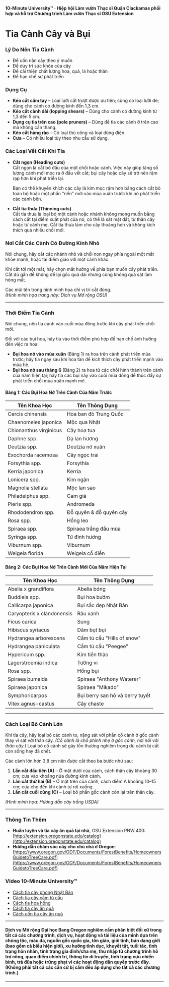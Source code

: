 #### 10-Minute University™ · Hiệp hội Làm vườn Thạc sĩ Quận Clackamas phối hợp và hỗ trợ Chương trình Làm vườn Thạc sĩ OSU Extension

# Tỉa Cành Cây và Bụi

### Lý Do Nên Tỉa Cành

- Để uốn nắn cây theo ý muốn
- Để duy trì sức khỏe của cây
- Để cải thiện chất lượng hoa, quả, lá hoặc thân
- Để hạn chế sự phát triển

### Dụng Cụ

- **Kéo cắt cầm tay** – Loại lưỡi cắt trượt được ưu tiên; cũng có loại lưỡi đe; dùng cho cành có đường kính đến 1,3 cm.
- **Kéo cắt cành dài (lopping shears)** – Dùng cho cành có đường kính từ 1,3 đến 5 cm.
- **Dụng cụ tỉa trên cao (pole pruners)** – Dùng để tỉa các cành ở trên cao mà không cần thang.
- **Kéo cắt hàng rào** – Có loại thủ công và loại dùng điện.
- **Cưa** – Có nhiều loại tùy theo nhu cầu sử dụng.

### Các Loại Vết Cắt Khi Tỉa

- **Cắt ngọn (Heading cuts)**  
  Cắt ngọn là cắt bỏ đầu của một chồi hoặc cành. Việc này giúp tăng số lượng cành mới mọc ra ở đầu vết cắt; bụi cây hoặc cây sẽ trở nên rậm rạp hơn khi phát triển lại.

  Bạn có thể khuyến khích các cây lá kim mọc rậm hơn bằng cách cắt bỏ toàn bộ hoặc một phần "nến" mới vào mùa xuân trước khi nó phát triển các cành bên.

- **Cắt tỉa thưa (Thinning cuts)**  
  Cắt tỉa thưa là loại bỏ một cành hoặc nhánh không mong muốn bằng cách cắt tại điểm xuất phát của nó, có thể là sát mặt đất, từ thân cây hoặc từ cành mẹ. Cắt tỉa thưa làm cho cây thoáng hơn và không kích thích quá nhiều chồi mới.

### Nơi Cắt Các Cành Có Đường Kính Nhỏ

Nói chung, hãy cắt các nhánh nhỏ và chồi non ngay phía ngoài một mắt khỏe mạnh, hoặc tại điểm giao với một cành khác.

Khi cắt tới một mắt, hãy chọn mắt hướng về phía bạn muốn cây phát triển. Cắt đủ gần để không để lại gốc quá dài nhưng cũng không quá sát làm hỏng mắt.

Các mũi tên trong hình minh họa chỉ vị trí cắt đúng.  
*(Hình minh họa trang này: Dịch vụ Mở rộng OSU)*

---

### Thời Điểm Tỉa Cành

Nói chung, nên tỉa cành vào cuối mùa đông trước khi cây phát triển chồi mới.

Đối với các bụi hoa, hãy tỉa vào thời điểm phù hợp để hạn chế ảnh hưởng đến việc ra hoa:

- **Bụi hoa nở vào mùa xuân** (Bảng 1) ra hoa trên cành phát triển mùa trước; hãy tỉa ngay sau khi hoa tàn để kích thích cây phát triển mạnh vào mùa hè.
- **Bụi hoa nở sau tháng 6** (Bảng 2) ra hoa từ các chồi hình thành trên cành của năm hiện tại; hãy tỉa các bụi này vào cuối mùa đông để thúc đẩy sự phát triển chồi mùa xuân mạnh mẽ.

#### Bảng 1: Các Bụi Hoa Nở Trên Cành Của Năm Trước

| Tên Khoa Học                | Tên Thông Dụng                |
|---------------------------- |-------------------------------|
| Cercis chinensis            | Hoa ban đỏ Trung Quốc         |
| Chaenomeles japonica        | Mộc qua Nhật                  |
| Chionanthus virginicus      | Cây hoa tua                   |
| Daphne spp.                 | Dạ lan hương                  |
| Deutzia spp.                | Deutzia nở xuân               |
| Exochorda racemosa          | Cây ngọc trai                  |
| Forsythia spp.              | Forsythia                      |
| Kerria japonica             | Kerria                         |
| Lonicera spp.               | Kim ngân                        |
| Magnolia stellata           | Mộc lan sao                    |
| Philadelphus spp.           | Cam giả                        |
| Pieris spp.                 | Andromeda                      |
| Rhododendron spp.           | Đỗ quyên & đỗ quyên cây        |
| Rosa spp.                   | Hồng leo                       |
| Spiraea spp.                | Spiraea trắng đầu mùa          |
| Syringa spp.                | Tử đinh hương                  |
| Viburnum spp.               | Viburnum                       |
| Weigela florida             | Weigela cổ điển                |

#### Bảng 2: Các Bụi Hoa Nở Trên Cành Mới Của Năm Hiện Tại

| Tên Khoa Học                 | Tên Thông Dụng                |
|----------------------------- |-------------------------------|
| Abelia x grandiflora         | Abelia bóng                   |
| Buddleia spp.                | Bụi hoa bướm                  |
| Callicarpa japonica          | Bụi sắc đẹp Nhật Bản          |
| Caryopteris x clandonensis   | Râu xanh                      |
| Ficus carica                 | Sung                          |
| Hibiscus syriacus            | Dâm bụt bụi                   |
| Hydrangea arborescens        | Cẩm tú cầu "Hills of snow"    |
| Hydrangea paniculata         | Cẩm tú cầu "Peegee"           |
| Hypericum spp.               | Kim tiền thảo                 |
| Lagerstroemia indica         | Tường vi                      |
| Rosa spp.                    | Hồng bụi                      |
| Spiraea bumalda              | Spiraea "Anthony Waterer"     |
| Spiraea japonica             | Spiraea "Mikado"              |
| Symphoricarpos               | Bụi berry san hô và berry tuyết|
| Vitex agnus-castus           | Cây chaste                    |

---

### Cách Loại Bỏ Cành Lớn

Khi tỉa cây, hãy loại bỏ các cành to, nặng sát với phần cổ cành ở gốc cành thay vì sát với thân cây. *(Cổ cành là chỗ phình nhẹ ở gốc cành, nơi nối với thân cây.)* Loại bỏ cổ cành sẽ gây tổn thương nghiêm trọng dù cành bị cắt còn sống hay đã chết.

Các cành lớn hơn 3,8 cm nên được cắt theo ba bước như sau:

1. **Lần cắt đầu tiên (A)** – Ở mặt dưới của cành, cách thân cây khoảng 30 cm; cưa vào khoảng nửa đường kính cành.
2. **Lần cắt thứ hai (B)** – Ở mặt trên của cành, cách điểm A khoảng 10–15 cm; cưa cho đến khi cành tự rơi xuống.
3. **Lần cắt cuối cùng (C)** – Loại bỏ phần gốc cành còn lại trên thân cây.

*(Hình minh họa: Hướng dẫn cây trồng USDA)*

---

### Thông Tin Thêm

- **Huấn luyện và tỉa cây ăn quả tại nhà**, OSU Extension PNW 400: [http://extension.oregonstate.edu/catalog](http://extension.oregonstate.edu/catalog)
- **Hướng dẫn chăm sóc cây cho chủ nhà ở Oregon**: [https://www.oregon.gov/ODF/Documents/ForestBenefits/HomeownersGuidetoTreeCare.pdf](https://www.oregon.gov/ODF/Documents/ForestBenefits/HomeownersGuidetoTreeCare.pdf)

### Video 10-Minute University™

- [Cách tỉa cây phong Nhật Bản](https://www.youtube.com/watch?v=idg2XQjlJaA)
- [Cách tỉa cây cẩm tú cầu](https://www.youtube.com/watch?v=zeBSLD-Y84Q)
- [Cách tỉa hoa hồng](https://www.youtube.com/watch?v=9Ois08vuz98)
- [Cách tỉa cây ăn quả](https://www.youtube.com/watch?v=ZbVGhlG1LUA)
- [Cách uốn tỉa cây ăn quả](https://www.youtube.com/watch?v=XvXIqTQcCYI)

---

#### Dịch vụ Mở rộng Đại học Bang Oregon nghiêm cấm phân biệt đối xử trong tất cả các chương trình, dịch vụ, hoạt động và tài liệu của mình dựa trên chủng tộc, màu da, nguồn gốc quốc gia, tôn giáo, giới tính, bản dạng giới (bao gồm cả biểu hiện giới), xu hướng tình dục, khuyết tật, tuổi tác, tình trạng hôn nhân, tình trạng gia đình/cha mẹ, thu nhập từ chương trình hỗ trợ công, quan điểm chính trị, thông tin di truyền, tình trạng cựu chiến binh, trả đũa hoặc trừng phạt vì các hoạt động dân quyền trước đây. (Không phải tất cả các căn cứ bị cấm đều áp dụng cho tất cả các chương trình.)
---